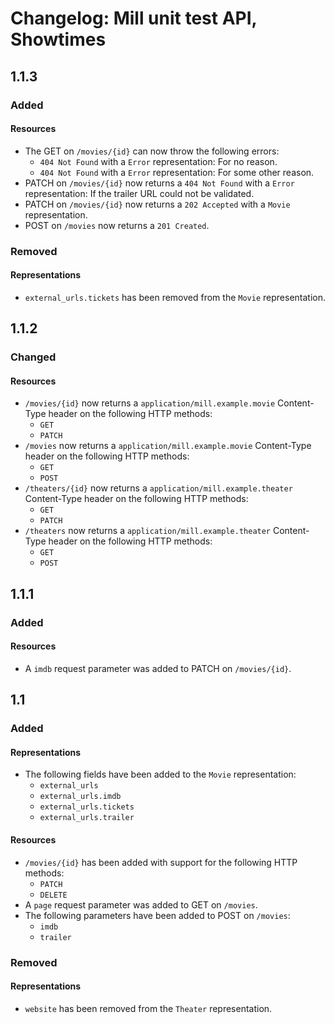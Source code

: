 # Changelog: Mill unit test API, Showtimes

## 1.1.3
### Added
#### Resources
- The GET on `/movies/{id}` can now throw the following errors:
    - `404 Not Found` with a `Error` representation: For no reason.
    - `404 Not Found` with a `Error` representation: For some other reason.
- PATCH on `/movies/{id}` now returns a `404 Not Found` with a `Error` representation: If the trailer URL could not be validated.
- PATCH on `/movies/{id}` now returns a `202 Accepted` with a `Movie` representation.
- POST on `/movies` now returns a `201 Created`.

### Removed
#### Representations
- `external_urls.tickets` has been removed from the `Movie` representation.

## 1.1.2
### Changed
#### Resources
- `/movies/{id}` now returns a `application/mill.example.movie` Content-Type header on the following HTTP methods:
    - `GET`
    - `PATCH`
- `/movies` now returns a `application/mill.example.movie` Content-Type header on the following HTTP methods:
    - `GET`
    - `POST`
- `/theaters/{id}` now returns a `application/mill.example.theater` Content-Type header on the following HTTP methods:
    - `GET`
    - `PATCH`
- `/theaters` now returns a `application/mill.example.theater` Content-Type header on the following HTTP methods:
    - `GET`
    - `POST`

## 1.1.1
### Added
#### Resources
- A `imdb` request parameter was added to PATCH on `/movies/{id}`.

## 1.1
### Added
#### Representations
- The following fields have been added to the `Movie` representation:
    - `external_urls`
    - `external_urls.imdb`
    - `external_urls.tickets`
    - `external_urls.trailer`

#### Resources
- `/movies/{id}` has been added with support for the following HTTP methods:
    - `PATCH`
    - `DELETE`
- A `page` request parameter was added to GET on `/movies`.
- The following parameters have been added to POST on `/movies`:
    - `imdb`
    - `trailer`

### Removed
#### Representations
- `website` has been removed from the `Theater` representation.